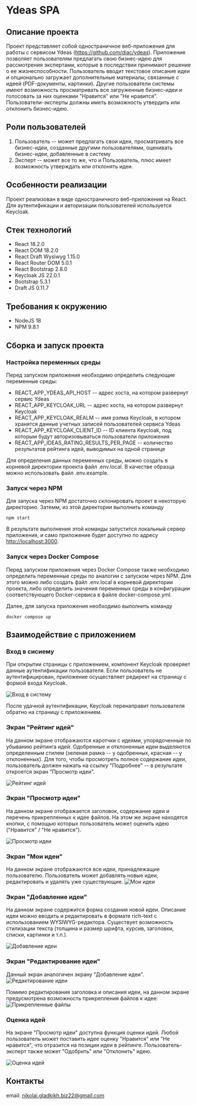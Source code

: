 # Ydeas SPA

## Описание проекта

Проект представляет собой одностраничное веб-приложения для работы с сервисом Ydeas (https://github.com/diac/ydeas). Приложение позволяет пользователям предлагать свою бизнес-идею для рассмотрения экспертами, которые в последствии принимают решение о ее жизнеспособности. Пользователь вводит текстовое описание идеи и опционально загружает дополнительные материалы, связанные с идеей (PDF-документы, картинки). Другие пользователи системы имеют возможность просматривать все загруженные бизнес-идеи и голосовать за них оценками "Нравится" или "Не нравится". Пользователи-эксперты должны иметь возможность утвердить или отклонить бизнес-идею.

## Роли пользователей

1. Пользователь -- может предлагать свои идеи, просматривать все бизнес-идеи, созданные другими пользователями,
   оценивать бизнес-идеи, добавленные в систему
2. Эксперт -- может все то же, что и Пользователь, плюс имеет возможность утверждать или отклонять идеи.

## Особенности реализации

Проект реализован в виде одностраничного веб-приложения на React. Для аутентификации и авторизации пользователей используется Keycloak.

## Стек технологий

- React 18.2.0
- React DOM 18.2.0
- React Draft Wysiwyg 1.15.0
- React Router DOM 5.0.1
- React Bootstrap 2.8.0
- Keycloak JS 22.0.1
- Bootstrap 5.3.1
- Draft JS 0.11.7

## Требования к окружению

- NodeJS 18
- NPM 9.8.1

## Сборка и запуск проекта

### Настройка переменных среды

Перед запуском приложения необходимо определить следующие переменные среды:

- REACT_APP_YDEAS_API_HOST -- адрес хоста, на котором развернут сервис Ydeas
- REACT_APP_KEYCLOAK_URL -- адрес хоста, на котором развернут Keycloak
- REACT_APP_KEYCLOAK_REALM -- имя рэлма Keycloak, в котором хранятся данные учетных записей пользователей сервиса Ydeas
- REACT_APP_KEYCLOAK_CLIENT_ID -- ID клиента Keycloak, под которым будут авторизовываться пользователи приложения
- REACT_APP_IDEAS_RATING_RESULTS_PER_PAGE -- количество результатов рейтинга идей, выводимых на одной странице

Для определения данных переменных среды, можно создать в корневой директории проекта файл .env.local. В качестве образца можно использовать файл .env.example.

### Запуск через NPM

Для запуска через NPM достаточно склонировать проект в некоторую директорию. Затемм, из этой директории выполнить команду

```shell
npm start
```

В результате выполнения этой команды запустится локальный сервер приложения, и само приложение будет доступно по адресу [http://localhost:3000](http://localhost:3000).

### Запуск через Docker Compose

Перед запуском приложения через Docker Compose также необходимо определить переменные среды по аналогии с запуском через NPM.
Для этого можно либо создать файл .env.local в корневой директории проекта, либо определить значения переменных среды в конфигурации соответствующего Docker-сервиса в файле docker-compose.yml.

Далее, для запуска приложения необходимо выполнить команду

```shell
docker compose up
```

## Взаимодействие с приложением

### Вход в сисиему

При открытии страницы с приложением, компонент Keycloak проверяет данные аутентификации пользователя. Если пользователь не аутентифицирован, приложение осуществляет редирект на страницу с формой входа Keycloak.

![Вход в систему](/img/1_keycloak_sign_in.png)

После удачной аутентификации, Keycloak перенаправит пользователя обратно на страницу с приложением.

### Экран "Рейтинг идей"

На данном экране отображаются каротчки с идеями, упорядоченные по убыванию рейтинга идей.
Одобренные и отклоненные идеи выделяются определенным стилем (зеленая рамка -- у одобренных, красная -- у отклоненных).
Для того, чтобы просмотреть полное содержание идеи, пользователь должен нажать на ссылку "Подробнее" -- в результате откроется экран "Просмотр идеи".

![Рейтинг идей](/img/2_ideas_rating.png)

### Экран "Просмотр идеи"

На данном экране отображается заголовок, содержание идеи и перечень прикрепленных к идее файлов.
На этом же экране находятся кнопки, с помощью которых пользователь может оценить идею ("Нравится" / "Не нравится").

![Просмотр идеи](/img/3_idea_view.png)

### Экран "Мои идеи"

На данном экране отображаются все идеи, принадлежащие пользователю. Пользователь может добавлять новые идеи, редактировать и удалять уже существующие.
![Мои идеи](/img/4_my_ideas.png)

### Экран "Добавление идеи"

На данном экране содержится форма создания новой идеи.
Описание идеи можно вводить и редактировать в формате rich-text с использованием WYSIWYG-редактора. Существует возможность стилизации текста (толщина и размер шрифта, курсив, заголовки, списки, картинки и т.п.).

![Добавление идеи](/img/5_add_idea.png)

### Экран "Редактирование идеи"

Данный экран аналогичен экрану "Добавление идеи".
![Редактирование идеи](/img/6_edit_idea.png)

Помимо редактирования заголовка и описания идеи, на данном экране предусмотрена возможность прикрепления файлов к идее:
![Прикрепленные файлы](/img/7_idea_attachments.png)

### Оценка идей

На экране "Просмотр идеи" доступна функция оценки идей.
Любой пользователь может поставить идее оценку "Нравится" или "Не нравится", что отразится на позиции идеи в рейтинге.
Пользователь-эксперт также может "Одобрить" или "Отклонить" идею.

![Оценка идей](/img/8_idea_vote.png)

## Контакты

email: nikolai.gladkikh.biz22@gmail.com
